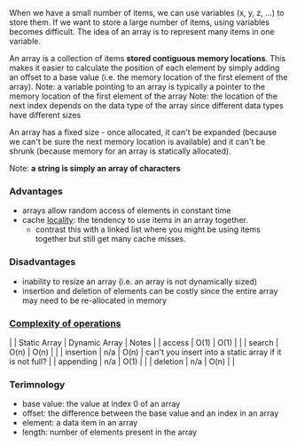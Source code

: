 When we have a small number of items, we can use variables (x, y, z, ...) to store them. If we want to store a large number of items, using variables becomes difficult. The idea of an array is to represent many items in one variable.

An array is a collection of items **stored contiguous memory locations**. This makes it easier to calculate the position of each element by simply adding an offset to a base value (i.e. the memory location of the first element of the array).
Note: a variable pointing to an array is typically a pointer to the memory location of the first element of the array
Note: the location of the next index depends on the data type of the array since different data types have different sizes

An array has a fixed size - once allocated, it can't be expanded (because we can't be sure the next memory location is available) and it can't be shrunk (because memory for an array is statically allocated).

Note: **a string is simply an array of characters**

### Advantages
- arrays allow random access of elements in constant time
- cache [locality](https://en.wikipedia.org/wiki/Locality_of_reference): the tendency to use items in an array together.
  - contrast this with a linked list where you might be using items together but still get many cache misses.

### Disadvantages
- inability to resize an array (i.e. an array is not dynamically sized)
- insertion and deletion of elements can be costly since the entire array may need to be re-allocated in memory

### [Complexity of operations](https://www.bigocheatsheet.com/)
| | Static Array | Dynamic Array | Notes |
| access | O(1) | O(1) | |
| search | O(n) | O(n) | |
| insertion | n/a | O(n) | can't you insert into a static array if it is not full? |
| appending | n/a | O(1) | |
| deletion | n/a | O(n) | |

### Terimnology
- base value: the value at index 0 of an array
- offset: the difference between the base value and an index in an array
- element: a data item in an array
- length: number of elements present in the array
